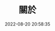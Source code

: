 ---
title: 關於
date: 2022-08-20 20:58:35
updated:
type: 'about'
comments:
description:
keywords:
top_img:
mathjax:
katex:
aside:
aplayer:
highlight_shrink:
---